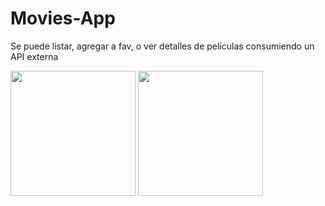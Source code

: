 # Movies-App
Se  puede listar, agregar a fav, o ver detalles de películas consumiendo un API externa

<img  widht="200" height="200" src="https://i.postimg.cc/C1cDhKV8/Whats-App-Image-2022-01-04-at-16-46-44.jpg"> <img  widht="200" height="200" src="https://postimg.cc/sGrfcWbK"> 
